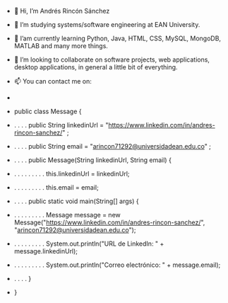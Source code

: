 - 👋 Hi, I’m Andrés Rincón Sánchez
- 👀 I’m studying systems/software engineering at EAN University.
- 🌱 I’am currently learning Python, Java, HTML, CSS, MySQL, MongoDB, MATLAB and many more things.
- 💞️ I’m looking to collaborate on software projects, web applications, desktop applications, in general a little bit of everything.
- 📫 You can contact me on:
- 
- public class Message {
- . . . . public String linkedinUrl = "https://www.linkedin.com/in/andres-rincon-sanchez/" ;
- . . . . public String email = "arincon71292@universidadean.edu.co" ;

- . . . . public Message(String linkedinUrl, String email) {
- . . . . . . . . . this.linkedinUrl = linkedinUrl;
- . . . . . . . . . this.email = email;
- . . . . public static void main(String[] args) {
- . . . . . . . . . Message message = new Message("https://www.linkedin.com/in/andres-rincon-sanchez/", "arincon71292@universidadean.edu.co");
- . . . . . . . . . System.out.println("URL de LinkedIn: " + message.linkedinUrl);
- . . . . . . . . . System.out.println("Correo electrónico: " + message.email);
- . . . . }
- }
<!---
Andres-RS-1/Andres-RS-1 is a ✨ special ✨ repository because its `README.md` (this file) appears on your GitHub profile.
You can click the Preview link to take a look at your changes.
--->
